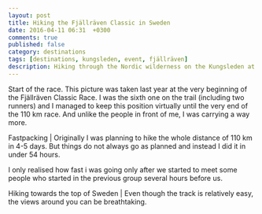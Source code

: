 ```yaml
---
layout: post
title: Hiking the Fjällräven Classic in Sweden
date: 2016-04-11 06:31  +0300
comments: true
published: false
category: destinations
tags: [destinations, kungsleden, event, fjällräven]
description: Hiking through the Nordic wilderness on the Kungsleden at the Fjällräven Classic
---
```


Start of the race. This picture was taken last year at the very beginning of the Fjällräven Classic Race. I was the sixth one on the trail (including two runners) and I managed to keep this position virtually until the very end of the 110 km race. And unlike the people in front of me, I was carrying a way more.

<!--more-->

Fastpacking | Originally I was planning to hike the whole distance of 110 km in 4-5 days. But things do not always go as planned and instead I did it in under 54 hours.

I only realised how fast i was going only after we started to meet some people who started in the previous group several hours before us.


Hiking towards the top of Sweden | Even though the track is relatively easy, the views around you can be breathtaking. 
